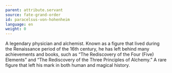 ```yaml
---
parent: attribute.servant
source: fate-grand-order
id: paracelsus-von-hohenheim
language: en
weight: 0
---
```


A legendary physician and alchemist.
Known as a figure that lived during the Renaissance period of the 16th century, he has left behind many achievements and books, such as “The Rediscovery of the Four (Five) Elements” and “The Rediscovery of the Three Principles of Alchemy.”
A rare figure that left his mark in both human and magical history.
